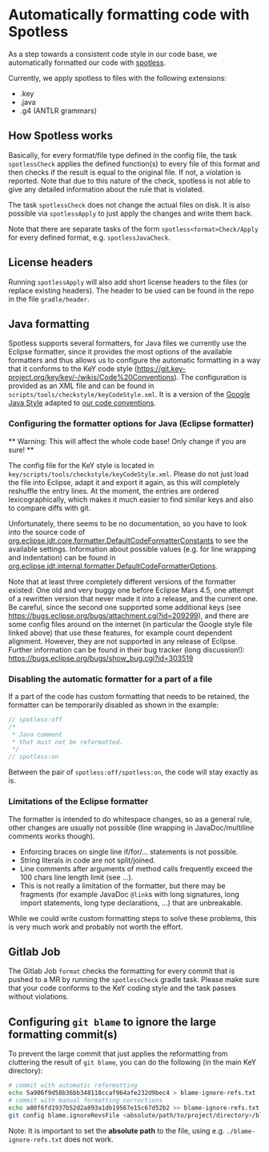 # Automatically formatting code with Spotless

As a step towards a consistent code style in our code base, we automatically formatted our code with [spotless](https://github.com/diffplug/spotless/tree/main/plugin-gradle).

Currently, we apply spotless to files with the following extensions:
* .key
* .java
* .g4 (ANTLR grammars)

## How Spotless works
Basically, for every format/file type defined in the config file, the task `spotlessCheck` applies the defined function(s) to every file of this format and then checks if the result is equal to the original file.
If not, a violation is reported.
Note that due to this nature of the check, spotless is not able to give any detailed information about the rule that is violated.

The task `spotlessCheck` does not change the actual files on disk.
It is also possible via `spotlessApply` to just apply the changes and write them back.

Note that there are separate tasks of the form `spotless<format>Check/Apply` for every defined format, e.g. `spotlessJavaCheck`.

## License headers
Running `spotlessApply` will also add short license headers to the files (or replace existing headers). The header to be used can be found in the repo in the file `gradle/header`.

## Java formatting

Spotless supports several formatters, for Java files we currently use the Eclipse formatter, since it provides the most options of the available formatters and thus allows us to configure the automatic formatting in a way that it conforms to the KeY code style (https://git.key-project.org/key/key/-/wikis/Code%20Conventions).
The configuration is provided as an XML file and can be found in `scripts/tools/checkstyle/keyCodeStyle.xml`.
It is a version of the [Google Java Style](https://github.com/google/styleguide/blob/gh-pages/eclipse-java-google-style.xml) adapted to [our code conventions](https://git.key-project.org/key/key/-/wikis/Code%20Conventions).

### Configuring the formatter options for Java (Eclipse formatter)

** Warning: This will affect the whole code base! Only change if you are sure! **

The config file for the KeY style is located in `key/scripts/tools/checkstyle/keyCodeStyle.xml`. Please do not just load the file into Eclipse, adapt it and export it again, as this will completely reshuffle the entry lines. At the moment, the entries are ordered lexicographically, which makes it much easier to find similar keys and also to compare diffs with git.

Unfortunately, there seems to be no documentation, so you have to look into the source code of [org.eclipse.jdt.core.formatter.DefaultCodeFormatterConstants](https://github.com/eclipse-jdt/eclipse.jdt.core/blob/master/org.eclipse.jdt.core/formatter/org/eclipse/jdt/core/formatter/DefaultCodeFormatterConstants.java) to see the available settings.
Information about possible values (e.g. for line wrapping and indentation) can be found in [org.eclipse.jdt.internal.formatter.DefaultCodeFormatterOptions](https://github.com/eclipse-jdt/eclipse.jdt.core/blob/master/org.eclipse.jdt.core/formatter/org/eclipse/jdt/internal/formatter/DefaultCodeFormatterOptions.java).

Note that at least three completely different versions of the formatter existed: One old and very buggy one before Eclipse Mars 4.5, one attempt of a rewritten version that never made it into a release, and the current one.
Be careful, since the second one supported some additional keys (see https://bugs.eclipse.org/bugs/attachment.cgi?id=209299), and there are some config files around on the internet (in particular the Google style file linked above) that use these features, for example count dependent alignment.
However, they are not supported in any release of Eclipse. Further information can be found in their bug tracker (long discussion!): https://bugs.eclipse.org/bugs/show_bug.cgi?id=303519

### Disabling the automatic formatter for a part of a file
If a part of the code has custom formatting that needs to be retained, the formatter can be temporarily disabled as shown in the example:

```java
// spotless:off
/*
 * Java comment
 * that must not be reformatted.
 */
// spotless:on
```
Between the pair of `spotless:off/spotless:on`, the code will stay exactly as is.

### Limitations of the Eclipse formatter
The formatter is intended to do whitespace changes, so as a general rule, other changes are usually not possible (line wrapping in JavaDoc/multiline comments works though).

* Enforcing braces on single line if/for/... statements is not possible.
* String literals in code are not split/joined.
* Line comments after arguments of method calls frequently exceed the 100 chars line length limit (see ...).
* This is not really a limitation of the formatter, but there may be fragments (for example JavaDoc `@link`s with long signatures, long import statements, long type declarations, ...) that are unbreakable.

While we could write custom formatting steps to solve these problems, this is very much work and probably not worth the effort.

## Gitlab Job
The Gitlab Job `format` checks the formatting for every commit that is pushed to a MR by running the `spotlessCheck` gradle task. Please make sure that your code conforms to the KeY coding style and the task passes without violations.

## Configuring `git blame` to ignore the large formatting commit(s)
To prevent the large commit that just applies the reformatting from cluttering the result of `git blame`, you can do the following (in the main KeY directory):

```bash
# commit with automatic reformatting
echo 5a906f9d58b36bb348118ccaf964afe232d9bec4 > blame-ignore-refs.txt
# commit with manual formatting corrections
echo a80f6fd1937b52d2a893a1db19567e15c67d52b2 >> blame-ignore-refs.txt
git config blame.ignoreRevsFile <absolute/path/to/project/directory>/blame-ignore-refs.txt
```
Note: It is important to set the **absolute path** to the file, using e.g. `./blame-ignore-refs.txt` does not work.
